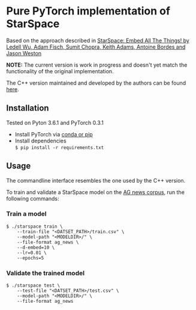 # Pure PyTorch implementation of StarSpace

Based on the approach described in [StarSpace: Embed All The Things! by 
Ledell Wu, Adam Fisch, Sumit Chopra, Keith Adams, Antoine Bordes and Jason Weston](https://arxiv.org/abs/1709.03856)

**NOTE:** The current version is work in progress and doesn't yet match the functionality of the original implementation.

The C++ version maintained and developed by the authors can be found [here](https://github.com/facebookresearch/StarSpace).


## Installation
Tested on Pyton 3.6.1 and PyTorch 0.3.1


- Install PyTorch via [conda or pip](http://pytorch.org)
- Install dependencies  
`$ pip install -r requirements.txt`


## Usage
The commandline interface resembles the one used by the C++ version.

To train and validate a StarSpace model on the [AG news corpus](https://www.di.unipi.it/~gulli/AG_corpus_of_news_articles.html),
run the following commands:

### Train a model
```
$ ./starspace train \
    --train-file "<DATSET_PATH>/train.csv" \
    --model-path "<MODELDIR>/" \
    --file-format ag_news \
    --d-embed=10 \
    --lr=0.01 \
    --epochs=5
```

### Validate the trained model

```
$ ./starspace test \
    --test-file "<DATSET_PATH>/test.csv" \
    --model-path "<MODELDIR>/" \
    --file-format ag_news
```
